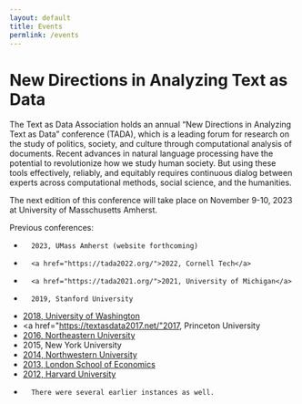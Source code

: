 ```yaml
---
layout: default
title: Events
permlink: /events
---
```


# New Directions in Analyzing Text as Data

The Text as Data Association holds an annual “New Directions in Analyzing Text as Data” conference (TADA),
which is
a leading forum for research on the study of politics, society, and culture through computational analysis of documents. Recent advances in natural language processing have the potential to revolutionize how we study human society. But using these tools effectively, reliably, and equitably requires continuous dialog between experts across computational methods, social science, and the humanities.


The next edition of this conference will take place on
November 9-10, 2023 at University of Masschusetts Amherst.

Previous conferences:

-       2023, UMass Amherst (website forthcoming)
-       <a href="https://tada2022.org/">2022, Cornell Tech</a>
-       <a href="https://tada2021.org/">2021, University of Michigan</a>
-       2019, Stanford University
-	<a href="http://web.archive.org/web/20220627214230/https://nlp.washington.edu/tada2018">2018, University of Washington</a>
-	<a href="https://textasdata2017.net/"2017, Princeton University</a>
-	<a href="https://www.northeastern.edu/textasdata2016/">2016, Northeastern University</a>
-	2015, New York University
-	<a href="https://projects.iq.harvard.edu/ptr/uncements/new-directions-analyzing-text-data">2014, Northwestern University</a>
-	<a href="https://kenbenoit.net/new-directions-in-analyzing-text-as-data-workshop-2013/">2013, London School of Economics</a>
-	<a href="https://www.cs.cornell.edu/home/llee/extra/new-directions-analyzing-text-data-2012.html">2012, Harvard University</a>
-       There were several earlier instances as well.



<!--
<div>
<iframe src="https://calendar.google.com/calendar/embed?src=ulh7aikc87urba28um67eui7u4%40group.calendar.google.com&ctz=Europe/London" style="border: 0" width="800" height="600" frameborder="0" scrolling="no"></iframe>
</div> -->
